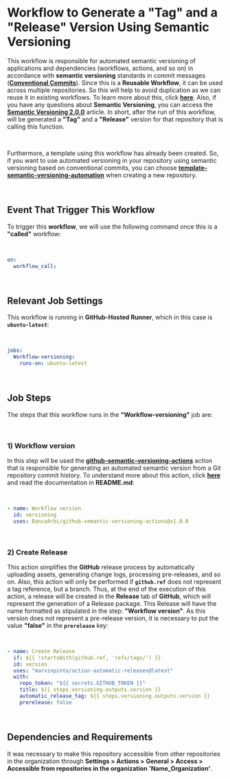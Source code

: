 # Workflow to Generate a "Tag" and a "Release" Version Using Semantic Versioning

This workflow is responsible for automated semantic versioning of applications and dependencies (workflows, actions, and so on) in accordance with **semantic versioning** standards in commit messages (**[Conventional Commits](https://www.conventionalcommits.org/en/v1.0.0/)**). Since this is a **Reusable Workflow**, it can be used across multiple repositories. So this will help to avoid duplication as we can reuse it in existing workflows. To learn more about this, click **[here](https://docs.github.com/en/actions/using-workflows/reusing-workflows)**. Also, if you have any questions about **Semantic Versioning**, you can access the **[Semantic Versioning 2.0.0](https://semver.org/lang/pt-BR/)** article. In short, after the run of this workflow, will be generated a **"Tag"** and a **"Release"** version for that repository that is calling this function.

<br>

Furthermore, a template using this workflow has already been created. So, if you want to use automated versioning in your repository using semantic versioning based on conventional commits, you can choose **[template-semantic-versioning-automation](https://github.com/BancoArbi/template-semantic-versioning-automation)** when creating a new repository.

<br>

## Event That Trigger This Workflow

To trigger this **workflow**, we will use the following command once this is a **"called"** workflow:

<br>

```yaml
on:
  workflow_call:
```

<br>

## Relevant Job Settings

This workflow is running in **GitHub-Hosted Runner**, which in this case is **`ubuntu-latest`**:

<br>

```yaml
jobs:
  Workflow-versioning:
    runs-on: ubuntu-latest
```

<br>

## Job Steps

The steps that this workflow runs in the **"Workflow-versioning"** job are:

<br>

### 1) Workflow version

In this step will be used the **[github-semantic-versioning-actions](https://github.com/BancoArbi/github-semantic-versioning-actions)** action that is responsible for generating an automated semantic version from a Git repository commit history. To understand more about this action, click **[here](https://github.com/BancoArbi/github-semantic-versioning-actions#readme)** and read the documentation in **README.md**:

<br>

```yaml
- name: Workflow version
  id: versioning
  uses: BancoArbi/github-semantic-versioning-actions@v1.0.0
```

<br>

### 2) Create Release

This action simplifies the **GitHub** release process by automatically uploading assets, generating change logs, processing pre-releases, and so on. Also, this action will only be performed if **`github.ref`** does not represent a tag reference, but a branch. Thus, at the end of the execution of this action, a release will be created in the **Release** tab of **GitHub**, which will represent the generation of a Release package. This Release will have the name formatted as stipulated in the step: **"Workflow version"**. As this version does not represent a pre-release version, it is necessary to put the value **"false"** in the **`prerelease`** key:

<br>

```yaml
- name: Create Release
  if: ${{ !startsWith(github.ref, 'refs/tags/') }}
  id: version
  uses: "marvinpinto/action-automatic-releases@latest"
  with:
    repo_token: "${{ secrets.GITHUB_TOKEN }}"
    title: ${{ steps.versioning.outputs.version }}
    automatic_release_tag: ${{ steps.versioning.outputs.version }}
    prerelease: false
```

<br>

## Dependencies and Requirements

It was necessary to make this repository accessible from other repositories in the organization through **Settings > Actions > General > Access > Accessible from repositories in the organization 'Name_Organization'**.
